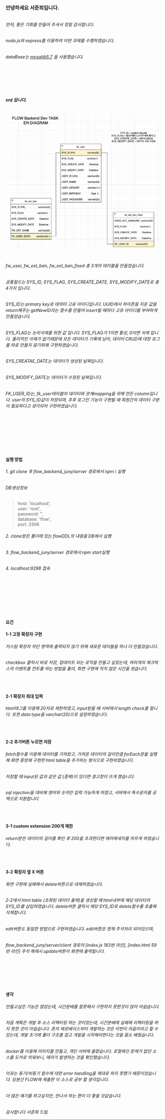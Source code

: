 ### 안녕하세요 서준희입니다.
###### 
###### 먼저, 좋은 기회를 만들어 주셔서 정말 감사합니다.
###### node.js와 express를 이용하여 이번 과제를 수행하였습니다. 
###### dataBase는 mysql@5.7 을 사용했습니다.
  
<br>
<br>
<br>
<br>
   
##### erd 입니다.
######    
###### ![erd](image/erd.png)
###### 
###### fw_user, fw_ext_ban, fw_ext_ban_fixed 총 3개의 테이블을 만들었습니다.  
###### 공통필드는 SYS_ID, SYS_FLAG, SYS_CREATE_DATE, SYS_MODIFY_DATE로 총 4가지 입니다.    
###### SYS_ID는 primary key로 데의터 고유 아이디입니다. UUID에서 하이픈을 지운 값을 return해주는 getNewID라는 함수를 만들어 insert될 때마다 고유 아이디를 부여하게 만들었습니다.  
###### SYS_FLAG는 논리삭제를 위한 값 입니다. SYS_FLAG가 1이면 활성, 0이면 삭제 입니다. 물리적인 삭제가 없기때문에 모든 데이터가 기록에 남아, 데이터 CRUD에 대한 로그를 따로 만들지 않기위해 구현하였습니다.
###### SYS_CREATAE_DATE는 데이터가 생성된 날짜입니다. 
###### SYS_MODIFY_DATE는 데이터가 수정된 날짜입니다.
###### FK_USER_ID는, fk_user테이블의 데이터와 관계mapping을 위해 만든 column입니다. user의 SYS_ID값이 저장되며, 추후 로그인 기능이 구현될 때 회원간의 데이터 구분이 필요하다고 생각되어 구현하였습니다.


<br>
<br>
<br>
<br>
<br>
<br>


#### 실행 방법
###### 1. git clone 후 flow_backend_juny/server 경로에서 npm i 실행  
###### DB생성정보 
> host: 'localhost',  
  user: 'root',  
  password: '',  
  database: 'flow',  
  port: 3306
###### 2. clone받은 폴더에 있는 flowDDL의 내용을 DB에서 실행  
###### 3. flow_backend_juny/server 경로에서 npm start실행
###### 4. localhost:9298 접속




<br>
<br>
<br>
<br>
<br>
<br>


#### 요건
<!-- ![고정 확장자 구현 소스]() -->
#### 1-1 고정 확장자 구현
###### 커스텀 확장자 차단 영역에 출력되지 않기 위해 새로운 테이블을 하나 더 만들었습니다.
###### checkbox 클릭시 바로 저장, 업데이트 되는 로직을 만들고 싶었는데, 여러개의 체크박스의 이벤트를 컨트롤 하는 방법을 몰라, 화면 구현에 적지 않은 시간을 썼습니다.  
<!-- ###### checkbox 클릭시 해당 영역의 value가 변경되도록 만들었는데, 생각했던 것과는 다르게 클릭하는 순간 onclick이벤트를 발생시키고, 값을 변경하여 의도한것과는 반대로 작동하였습니다.  -->
<!-- ###### 체크박스별 이벤트 발생시키는 법을 몰라 결국 체크박스 각각 아이디를 만들고 각각 onclick event를 매핑해주는 소위말하는 노가다를 했습니다. -->

<br>

<!-- ![확장자 최대 입력 소스]() -->
#### 2-1 확장자 최대 입력
###### html태그를 이용해 20자로 제한하였고, input받을 때 서버에서 length check를 합니다. 또한 data type을 varchar(20)으로 설정하였습니다.  

<br>

<!-- ![저장로직 + 추가된 테이블 그리는 소스]() -->
#### 2-2 추가버튼 누르면 저장
###### fetch함수를 이용해 데이터를 가져왔고, 가져온 데이터의 길이만큼 forEach문을 실행해 화면 중앙에 구현한 html table을 추가하는 형식으로 구현하였습니다.  
###### 저장할 때 input된 값과 같은 값 (중복)이 있다면 경고창이 뜨게 했습니다. 
###### sql injection을 대비해 영어와 숫자만 입력 가능하게 하였고, 서버에서 특수문자를 공백으로 치환합니다  

<br>

<!-- ![arr length check 소스]() -->
#### 3-1 custom extension 200개 제한
###### return받은 데이터의 길이를 확인 후 200을 초과한다면 에러메세지를 띄우게 하였습니다.  

<br>

#### 3-2 확장자 옆 X 버튼
###### 화면 구현에 실패해서 delete버튼으로 대체하였습니다.  
###### 2-2에서 html table (조회된 데이터 출력)을 생성할 때 html내부에 해당 데이터의 SYS_ID를 삽입하였습니다. delete버튼 클릭시 해당 SYS_ID로 delete함수를 호출해 삭제합니다.  
###### edit버튼도 동일한 방법으로 구현하였습니다. edit버튼은 현재 주석처리 되어있으며,  
###### flow_backend_juny/server/client 경로의 [index.js 183번 라인], [index.html 59번 라인] 주석 해제시 update버튼이 화면에 출력됩니다.

<br>
<br>
<br>
<br>

#### 생각
###### 만들고싶은 기능은 많았는데, 시간분배를 잘못해서 구현하지 못한것이 많아 아쉽습니다. 
###### 처음 계획은 개발 후 소스 리팩터링 하는 것이었는데, 시간분배에 실패해 리팩터링을 하지 못한 것이 아쉽습니다. 혼자 제로베이스부터 개발하는 것은 이번이 처음이라고 할 수 있는데, 개발 초기에 폴더 구조를 잡고 개발을 시작해야한다는 것을 몸소 배웠습니다.  
###### docker를 이용해 이미지를 만들고, 개인 서버에 올렸습니다. 로컬에선 문제가 없던 소스를 도커로 띄워보니, 에러가 발생하는 것을 확인했습니다.  
###### 이유는 동기/비동기 함수에 대한 error handling을 제대로 하지 못했기 때문이었습니다. 당분간 FLOW에 제출한 이 소스로 공부 할 생각입니다.
###### 더 많은 얘기를 하고싶지만, 만나서 하는 편이 더 좋을 것같습니다.  
###### 감사합니다 서준희 드림.  

